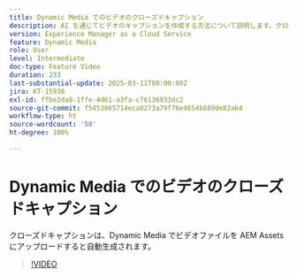 ```yaml
---
title: Dynamic Media でのビデオのクローズドキャプション
description: AI を通じてビデオのキャプションを作成する方法について説明します。クローズドキャプションは、ビデオファイルが Dynamic Media にアップロードされると自動生成されます。
version: Experience Manager as a Cloud Service
feature: Dynamic Media
role: User
level: Intermediate
doc-type: Feature Video
duration: 233
last-substantial-update: 2025-03-11T00:00:00Z
jira: KT-15930
exl-id: ffbe2da8-1ffe-4d61-a3fa-c76136933dc2
source-git-commit: f5453865714eca0273a79f76e4654b889de82ab4
workflow-type: ht
source-wordcount: '50'
ht-degree: 100%

---
```


# Dynamic Media でのビデオのクローズドキャプション

クローズドキャプションは、Dynamic Media でビデオファイルを AEM Assets にアップロードすると自動生成されます。

>[!VIDEO](https://video.tv.adobe.com/v/3446388/?learn=on&captions=jpn)
